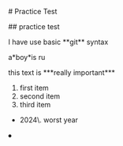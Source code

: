 \# Practice Test

\## practice test

I have use basic \*\*git\*\* syntax

a\*boy\*is ru

this text is \*\*\*really important\*\*\*

1. first item
2. second item
3. third item

* 2024\\. worst year

⦁	

